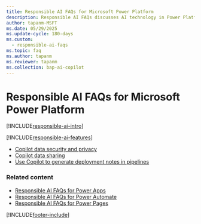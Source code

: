 ```yaml
---
title: Responsible AI FAQs for Microsoft Power Platform
description: Responsible AI FAQs discusses AI technology in Power Platform and the key considerations for making use of this technology responsibly.
author: tapanm-MSFT
ms.date: 05/29/2025
ms.update-cycle: 180-days
ms.custom: 
  - responsible-ai-faqs
ms.topic: faq
ms.author: tapanm
ms.reviewer: tapanm
ms.collection: bap-ai-copilot
---
```


# Responsible AI FAQs for Microsoft Power Platform

[!INCLUDE[responsible-ai-intro](includes/responsible-ai-intro.md)]

[!INCLUDE[responsible-ai-features](includes/responsible-ai-features.md)]

- [Copilot data security and privacy](faqs-copilot-data-security-privacy.md)
- [Copilot data sharing](faqs-copilot-data-sharing.md)
- [Use Copilot to generate deployment notes in pipelines](alm/copilot-deployment-notes-pipelines.md)

### Related content

- [Responsible AI FAQs for Power Apps](/power-apps/maker/common/responsible-ai-overview/)
- [Responsible AI FAQs for Power Automate](/power-automate/responsible-ai-overview/)
- [Responsible AI FAQs for Power Pages](/power-pages/responsible-ai-overview/)

[!INCLUDE[footer-include](includes/footer-banner.md)]
